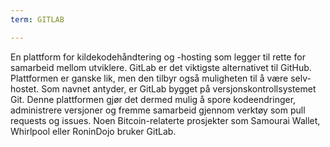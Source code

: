 ```yaml
---
term: GITLAB

---
```

En plattform for kildekodehåndtering og -hosting som legger til rette for samarbeid mellom utviklere. GitLab er det viktigste alternativet til GitHub. Plattformen er ganske lik, men den tilbyr også muligheten til å være selv-hostet. Som navnet antyder, er GitLab bygget på versjonskontrollsystemet Git. Denne plattformen gjør det dermed mulig å spore kodeendringer, administrere versjoner og fremme samarbeid gjennom verktøy som pull requests og issues. Noen Bitcoin-relaterte prosjekter som Samourai Wallet, Whirlpool eller RoninDojo bruker GitLab.